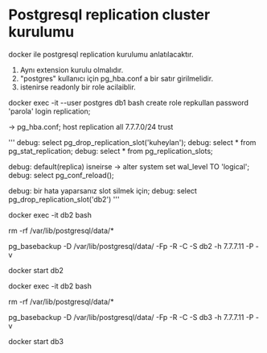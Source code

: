 

# Postgresql replication cluster kurulumu

docker ile postgresql replication kurulumu anlatılacaktır. 

1. Aynı extension kurulu olmalıdır. 
2. "postgres" kullanıcı için pg_hba.conf a bir satır girilmelidir.
3. istenirse readonly bir role acilaiblir.
  
docker exec -it --user postgres db1 bash
create role repkullan password 'parola' login replication;

-> pg_hba.conf;
host    replication     all             7.7.7.0/24              trust
  



'''
debug: select pg_drop_replication_slot('kuheylan');
debug: select * from pg_stat_replication;
debug: select * from pg_replication_slots;

debug: default(replica) isneirse -> alter system set wal_level TO 'logical';
debug: select pg_conf_reload();

debug: bir hata yaparsanız slot silmek için;
debug: select pg_drop_replication_slot('db2')
'''


docker exec -it db2 bash 

rm -rf /var/lib/postgresql/data/*

pg_basebackup  -D /var/lib/postgresql/data/ -Fp -R -C -S db2 -h 7.7.7.11 -P -v

docker start db2 


docker exec -it db2 bash 

rm -rf /var/lib/postgresql/data/*

pg_basebackup  -D /var/lib/postgresql/data/ -Fp -R -C -S db3 -h 7.7.7.11 -P -v

docker start db3
